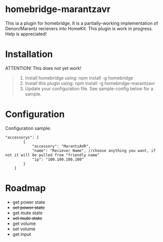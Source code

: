# homebridge-marantzavr

This ia a plugin for homebridge. It is a partially-working implementation of Denon/Marantz recievers into HomeKit. This plugin is work in progress. Help is appreciated!

# Installation

ATTENTION! This does not yet work!

> 1. Install homebridge using: npm install -g homebridge <br>
> 2. Install this plugin using: npm install -g homebridge-marantzavr <br>
> 3. Update your configuration file. See sample-config below for a sample. 

# Configuration

Configuration sample:

```
"accessorys": [
        {
            "accessory": "MarantzAVR",
            "name": "Reciever Name", //choose anything you want, if not it will be pulled from "friendly name"
            "ip": "100.100.100.100"
        }
    ]
```

# Roadmap

- get power state
- ~~set power state~~
- get mute state
- ~~set mute state~~
- get volume
- set volume
- get input
 
